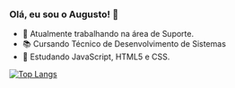 ### Olá, eu sou o Augusto! 👋

- 🔭 Atualmente trabalhando na área de Suporte.
- 📚 Cursando Técnico de Desenvolvimento de Sistemas
- 🌱 Estudando JavaScript, HTML5 e CSS.

[![Top Langs](https://github-readme-stats.vercel.app/api/top-langs/?username=medeiros-augusto&langs_count=8)](https://github.com/medeiros-augusto)

